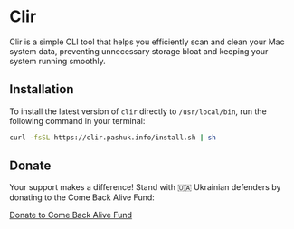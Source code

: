 # Clir

Clir is a simple CLI tool that helps you efficiently scan and clean your Mac system data, preventing unnecessary storage bloat and keeping your system running smoothly.

## Installation

To install the latest version of `clir` directly to `/usr/local/bin`, run the following command in your terminal:

```bash
curl -fsSL https://clir.pashuk.info/install.sh | sh 
```
## Donate

Your support makes a difference! Stand with 🇺🇦 Ukrainian defenders by donating to the Come Back Alive Fund:

[Donate to Come Back Alive Fund](https://savelife.in.ua/en/donate-en/#donate-army-card-once)